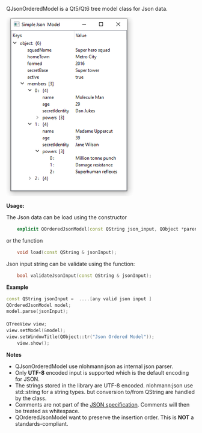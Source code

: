 QJsonOrderedModel is a Qt5/Qt6 tree model class for Json data.

![](images/JsonOrderedView.png)



**Usage:**

The Json data can be load using the constructor 

```c++
    explicit QOrderedJsonModel(const QString json_input, QObject *parent = nullptr);
```

or the function 

```c++
    void load(const QString & jsonInput);
```

Json input string can be validate using the function:

```c++
    bool validateJsonInput(const QString & jsonInput);
```

**Example**

```c++
const QString jsonInput =  ....[any valid json input ]
QOrderedJsonModel model;
model.parse(jsonInput);

QTreeView view;
view.setModel(&model);
view.setWindowTitle(QObject::tr("Json Ordered Model"));
    view.show();
```



**Notes**

- QJsonOrderedModel use  nlohmann:json as internal json parser. 
- Only **UTF-8** encoded input is supported which is the default encoding for JSON.
- The strings stored in the library are UTF-8 encoded.  nlohmann:json use  std::string for a string types. but conversion to/from QString are handled by the class.
- Comments are not part of the [JSON specification](https://tools.ietf.org/html/rfc8259).  Comments will then be treated as whitespace.
- QOrderedJsonModel want to preserve the insertion order. This is **NOT** a standards-compliant. 
